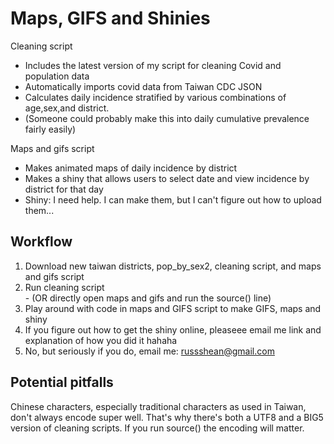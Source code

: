 # Maps, GIFS and Shinies

Cleaning script
 - Includes the latest version of my script for cleaning Covid and population data
 - Automatically imports covid data from Taiwan CDC JSON
 - Calculates daily incidence stratified by various combinations of age,sex,and district.    
 -  (Someone could probably make this into daily cumulative prevalence fairly easily)

Maps and gifs script
- Makes animated maps of daily incidence by district
- Makes a shiny that allows users to select date and view incidence by district for that day
 - Shiny: I need help. I can make them, but I can't figure out how to upload them...

## Workflow

1. Download new taiwan districts, pop_by_sex2, cleaning script, and maps and gifs script
2. Run cleaning script    
       - (OR directly open maps and gifs and run the source() line)
3. Play around with code in maps and GIFS script to make GIFS, maps and shiny
4. If you figure out how to get the shiny online, pleaseee email me link and explanation of how you did it hahaha
5. No, but seriously if you do, email me: russshean@gmail.com 

## Potential pitfalls
Chinese characters, especially traditional characters as used in Taiwan, don't always encode super well. That's why there's both a UTF8 and a BIG5 version of cleaning scripts.
If you run source() the encoding will matter. 

